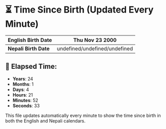 # ⏳ Time Since Birth (Updated Every Minute)

| **English Birth Date** | Thu Nov 23 2000 |
|------------------------|-------------------------------------|
| **Nepali Birth Date**  | undefined/undefined/undefined                  |

## 📅 Elapsed Time:

- **Years**: 24
- **Months**: 1
- **Days**: 4
- **Hours**: 21
- **Minutes**: 52
- **Seconds**: 33

This file updates automatically every minute to show the time since birth in both the English and Nepali calendars.